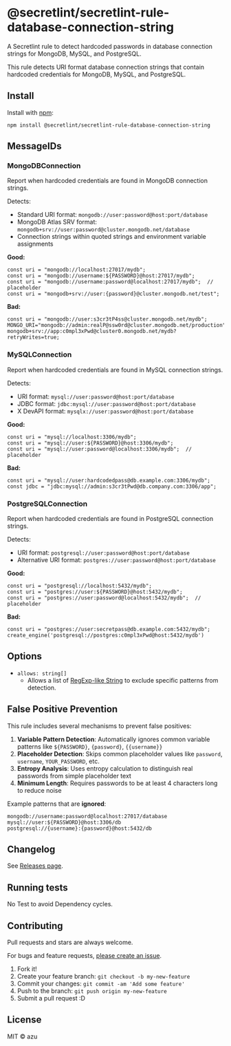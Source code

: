 # @secretlint/secretlint-rule-database-connection-string

A Secretlint rule to detect hardcoded passwords in database connection strings for MongoDB, MySQL, and PostgreSQL.

This rule detects URI format database connection strings that contain hardcoded credentials for MongoDB, MySQL, and PostgreSQL.

## Install

Install with [npm](https://www.npmjs.com/):

    npm install @secretlint/secretlint-rule-database-connection-string

## MessageIDs

### MongoDBConnection

Report when hardcoded credentials are found in MongoDB connection strings.

Detects:
- Standard URI format: `mongodb://user:password@host:port/database`
- MongoDB Atlas SRV format: `mongodb+srv://user:password@cluster.mongodb.net/database`
- Connection strings within quoted strings and environment variable assignments

**Good:**
```
const uri = "mongodb://localhost:27017/mydb";
const uri = "mongodb://username:${PASSWORD}@host:27017/mydb";
const uri = "mongodb://username:password@localhost:27017/mydb";  // placeholder
const uri = "mongodb+srv://user:{password}@cluster.mongodb.net/test";
```

**Bad:**
```
const uri = "mongodb://user:s3cr3tP4ss@cluster.mongodb.net/mydb";
MONGO_URI="mongodb://admin:realP@ssw0rd@cluster.mongodb.net/production";
mongodb+srv://app:c0mpl3xPwd@cluster0.mongodb.net/mydb?retryWrites=true;
```

### MySQLConnection

Report when hardcoded credentials are found in MySQL connection strings.

Detects:
- URI format: `mysql://user:password@host:port/database`
- JDBC format: `jdbc:mysql://user:password@host:port/database`
- X DevAPI format: `mysqlx://user:password@host:port/database`

**Good:**
```
const uri = "mysql://localhost:3306/mydb";
const uri = "mysql://user:${PASSWORD}@host:3306/mydb";
const uri = "mysql://user:password@localhost:3306/mydb";  // placeholder
```

**Bad:**
```
const uri = "mysql://user:hardcodedpass@db.example.com:3306/mydb";
const jdbc = "jdbc:mysql://admin:s3cr3tPwd@db.company.com:3306/app";
```

### PostgreSQLConnection

Report when hardcoded credentials are found in PostgreSQL connection strings.

Detects:
- URI format: `postgresql://user:password@host:port/database`
- Alternative URI format: `postgres://user:password@host:port/database`

**Good:**
```
const uri = "postgresql://localhost:5432/mydb";
const uri = "postgres://user:${PASSWORD}@host:5432/mydb";
const uri = "postgres://user:password@localhost:5432/mydb";  // placeholder
```

**Bad:**
```
const uri = "postgres://user:secretpass@db.example.com:5432/mydb";
create_engine('postgresql://postgres:c0mpl3xPwd@host:5432/mydb')
```

## Options

- `allows: string[]`
    - Allows a list of [RegExp-like String](https://github.com/textlint/regexp-string-matcher#regexp-like-string) to exclude specific patterns from detection.

## False Positive Prevention

This rule includes several mechanisms to prevent false positives:

1. **Variable Pattern Detection**: Automatically ignores common variable patterns like `${PASSWORD}`, `{password}`, `{{username}}`
2. **Placeholder Detection**: Skips common placeholder values like `password`, `username`, `YOUR_PASSWORD`, etc.
3. **Entropy Analysis**: Uses entropy calculation to distinguish real passwords from simple placeholder text
4. **Minimum Length**: Requires passwords to be at least 4 characters long to reduce noise

Example patterns that are **ignored**:
```
mongodb://username:password@localhost:27017/database
mysql://user:${PASSWORD}@host:3306/db
postgresql://{username}:{password}@host:5432/db
```

## Changelog

See [Releases page](https://github.com/secretlint/secretlint/releases).

## Running tests

No Test to avoid Dependency cycles.

## Contributing

Pull requests and stars are always welcome.

For bugs and feature requests, [please create an issue](https://github.com/secretlint/secretlint/issues).

1. Fork it!
2. Create your feature branch: `git checkout -b my-new-feature`
3. Commit your changes: `git commit -am 'Add some feature'`
4. Push to the branch: `git push origin my-new-feature`
5. Submit a pull request :D

## License

MIT © azu
